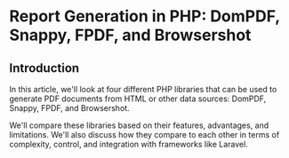 #  Report Generation in PHP: DomPDF, Snappy, FPDF, and Browsershot

## Introduction

In this article, we'll look at four different PHP libraries that can be used to generate PDF documents from HTML or other data sources: DomPDF, Snappy, FPDF, and Browsershot.

We'll compare these libraries based on their features, advantages, and limitations. We'll also discuss how they compare to each other in terms of complexity, control, and integration with frameworks like Laravel.

